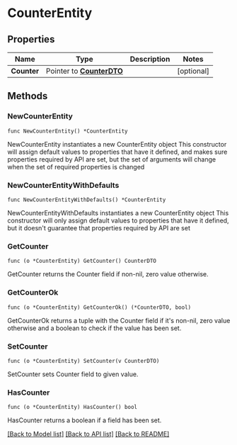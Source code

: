 # CounterEntity

## Properties

Name | Type | Description | Notes
------------ | ------------- | ------------- | -------------
**Counter** | Pointer to [**CounterDTO**](CounterDTO.md) |  | [optional] 

## Methods

### NewCounterEntity

`func NewCounterEntity() *CounterEntity`

NewCounterEntity instantiates a new CounterEntity object
This constructor will assign default values to properties that have it defined,
and makes sure properties required by API are set, but the set of arguments
will change when the set of required properties is changed

### NewCounterEntityWithDefaults

`func NewCounterEntityWithDefaults() *CounterEntity`

NewCounterEntityWithDefaults instantiates a new CounterEntity object
This constructor will only assign default values to properties that have it defined,
but it doesn't guarantee that properties required by API are set

### GetCounter

`func (o *CounterEntity) GetCounter() CounterDTO`

GetCounter returns the Counter field if non-nil, zero value otherwise.

### GetCounterOk

`func (o *CounterEntity) GetCounterOk() (*CounterDTO, bool)`

GetCounterOk returns a tuple with the Counter field if it's non-nil, zero value otherwise
and a boolean to check if the value has been set.

### SetCounter

`func (o *CounterEntity) SetCounter(v CounterDTO)`

SetCounter sets Counter field to given value.

### HasCounter

`func (o *CounterEntity) HasCounter() bool`

HasCounter returns a boolean if a field has been set.


[[Back to Model list]](../README.md#documentation-for-models) [[Back to API list]](../README.md#documentation-for-api-endpoints) [[Back to README]](../README.md)


